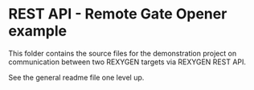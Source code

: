 REST API - Remote Gate Opener example 
=====================================

This folder contains the source files for the demonstration project on communication between two REXYGEN targets
via REXYGEN REST API.

See the general readme file one level up.